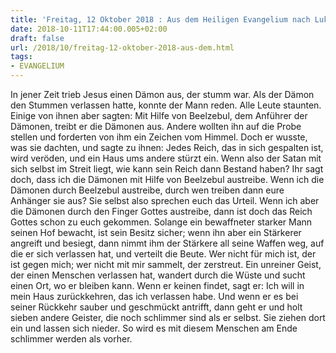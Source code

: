 ```yaml
---
title: 'Freitag, 12 Oktober 2018 : Aus dem Heiligen Evangelium nach Lukas - Lk 11,14-26.'
date: 2018-10-11T17:44:00.005+02:00
draft: false
url: /2018/10/freitag-12-oktober-2018-aus-dem.html
tags: 
- EVANGELIUM
---
```


In jener Zeit trieb Jesus einen Dämon aus, der stumm war. Als der Dämon den Stummen verlassen hatte, konnte der Mann reden. Alle Leute staunten. Einige von ihnen aber sagten: Mit Hilfe von Beelzebul, dem Anführer der Dämonen, treibt er die Dämonen aus. Andere wollten ihn auf die Probe stellen und forderten von ihm ein Zeichen vom Himmel. Doch er wusste, was sie dachten, und sagte zu ihnen: Jedes Reich, das in sich gespalten ist, wird veröden, und ein Haus ums andere stürzt ein. Wenn also der Satan mit sich selbst im Streit liegt, wie kann sein Reich dann Bestand haben? Ihr sagt doch, dass ich die Dämonen mit Hilfe von Beelzebul austreibe. Wenn ich die Dämonen durch Beelzebul austreibe, durch wen treiben dann eure Anhänger sie aus? Sie selbst also sprechen euch das Urteil. Wenn ich aber die Dämonen durch den Finger Gottes austreibe, dann ist doch das Reich Gottes schon zu euch gekommen. Solange ein bewaffneter starker Mann seinen Hof bewacht, ist sein Besitz sicher; wenn ihn aber ein Stärkerer angreift und besiegt, dann nimmt ihm der Stärkere all seine Waffen weg, auf die er sich verlassen hat, und verteilt die Beute. Wer nicht für mich ist, der ist gegen mich; wer nicht mit mir sammelt, der zerstreut. Ein unreiner Geist, der einen Menschen verlassen hat, wandert durch die Wüste und sucht einen Ort, wo er bleiben kann. Wenn er keinen findet, sagt er: Ich will in mein Haus zurückkehren, das ich verlassen habe. Und wenn er es bei seiner Rückkehr sauber und geschmückt antrifft, dann geht er und holt sieben andere Geister, die noch schlimmer sind als er selbst. Sie ziehen dort ein und lassen sich nieder. So wird es mit diesem Menschen am Ende schlimmer werden als vorher.